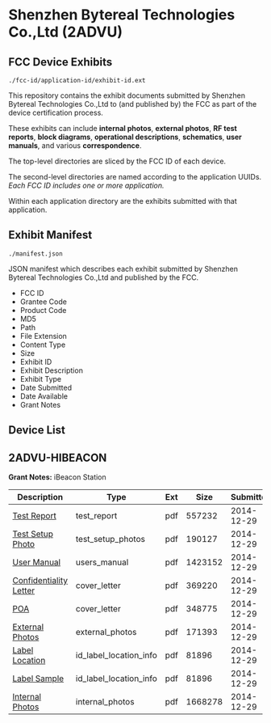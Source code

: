 # Shenzhen Bytereal Technologies Co.,Ltd (2ADVU)
## FCC Device Exhibits

```
./fcc-id/application-id/exhibit-id.ext
```

This repository contains the exhibit documents submitted by Shenzhen Bytereal Technologies Co.,Ltd to (and published by) the FCC as part of the device certification process.

These exhibits can include **internal photos**, **external photos**, **RF test reports**, **block diagrams**, **operational descriptions**, **schematics**, **user manuals**, and various **correspondence**.

The top-level directories are sliced by the FCC ID of each device.

The second-level directories are named according to the application UUIDs. *Each FCC ID includes one or more application.*

Within each application directory are the exhibits submitted with that application. 

## Exhibit Manifest

```
./manifest.json
```

JSON manifest which describes each exhibit submitted by Shenzhen Bytereal Technologies Co.,Ltd and published by the FCC.

- FCC ID
- Grantee Code
- Product Code
- MD5
- Path
- File Extension
- Content Type
- Size
- Exhibit ID
- Exhibit Description
- Exhibit Type
- Date Submitted
- Date Available
- Grant Notes

## Device List
## 2ADVU-HIBEACON
**Grant Notes:** iBeacon Station

| Description | Type | Ext | Size | Submitted | Available |
| ----------- | ---- | --- | ---- | --------- | --------- |
| [Test Report](2ADVU-HIBEACON/bae9076a65fd4fbf29d04c9a701cd144/2486518.pdf) | test_report | pdf | 557232 | 2014-12-29 | 2014-12-29 |
| [Test Setup Photo](2ADVU-HIBEACON/bae9076a65fd4fbf29d04c9a701cd144/2486519.pdf) | test_setup_photos | pdf | 190127 | 2014-12-29 | 2014-12-29 |
| [User Manual](2ADVU-HIBEACON/bae9076a65fd4fbf29d04c9a701cd144/2486520.pdf) | users_manual | pdf | 1423152 | 2014-12-29 | 2014-12-29 |
| [Confidentiality Letter](2ADVU-HIBEACON/bae9076a65fd4fbf29d04c9a701cd144/2486512.pdf) | cover_letter | pdf | 369220 | 2014-12-29 | 2014-12-29 |
| [POA](2ADVU-HIBEACON/bae9076a65fd4fbf29d04c9a701cd144/2486517.pdf) | cover_letter | pdf | 348775 | 2014-12-29 | 2014-12-29 |
| [External Photos](2ADVU-HIBEACON/bae9076a65fd4fbf29d04c9a701cd144/2486513.pdf) | external_photos | pdf | 171393 | 2014-12-29 | 2014-12-29 |
| [Label Location](2ADVU-HIBEACON/bae9076a65fd4fbf29d04c9a701cd144/2486516.pdf) | id_label_location_info | pdf | 81896 | 2014-12-29 | 2014-12-29 |
| [Label Sample](2ADVU-HIBEACON/bae9076a65fd4fbf29d04c9a701cd144/2486516.pdf) | id_label_location_info | pdf | 81896 | 2014-12-29 | 2014-12-29 |
| [Internal Photos](2ADVU-HIBEACON/bae9076a65fd4fbf29d04c9a701cd144/2486514.pdf) | internal_photos | pdf | 1668278 | 2014-12-29 | 2014-12-29 |
